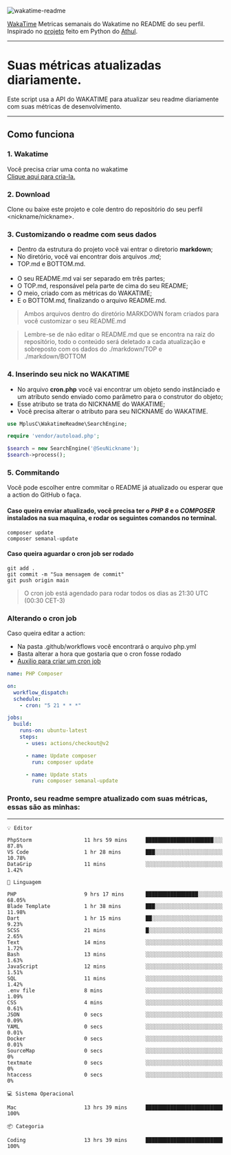![wakatime-readme](https://socialify.git.ci/bymatheus/wakatime-readme/image?description=1&descriptionEditable=M%C3%A9tricas%20semanais%20do%20Wakatime%20no%20seu%20README%20de%20perfil.&font=KoHo&forks=1&language=1&owner=1&pattern=Signal&stargazers=1&theme=Dark)

[WakaTime](https://wakatime.com) Metricas semanais do Wakatime no README do seu perfil. <br>
Inspirado no [projeto](https://github.com/athul/waka-readme) feito em Python do [Athul](https://github.com/athul).
___

# Suas métricas atualizadas diariamente.
Este script usa a API do WAKATIME para atualizar seu readme diariamente com suas métricas de desenvolvimento.

___

## Como funciona

### 1. Wakatime
Você precisa criar uma conta no wakatime <br>
[Clique aqui para cria-la.](https://wakatime.com) 

### 2. Download
Clone ou baixe este projeto e cole dentro do repositório do seu perfil <nickname/nickname>.

### 3. Customizando o readme com seus dados
- Dentro da estrutura do projeto você vai entrar o diretorio **markdown**;  
- No diretório, você vai encontrar dois arquivos *.md*;
- TOP.md e BOTTOM.md.
<br><br>
- O seu README.md vai ser separado em três partes; 
- O TOP.md, responsável pela parte de cima do seu README;
- O meio, criado com as métricas do WAKATIME;
- E o BOTTOM.md, finalizando o arquivo README.md.<br>

> Ambos arquivos dentro do diretório MARKDOWN foram criados para você customizar o seu README.md

> Lembre-se de não editar o README.md que se encontra na raiz do repositório, todo o conteúdo será deletado a cada atualização e sobreposto com os dados do ./markdown/TOP e ./markdown/BOTTOM

### 4. Inserindo seu nick no WAKATIME
- No arquivo **cron.php** você vai encontrar um objeto sendo instânciado e um atributo sendo enviado como parâmetro para o construtor do objeto;
- Esse atributo se trata do NICKNAME do WAKATIME;
- Você precisa alterar o atributo para seu NICKNAME do WAKATIME.

```php
use MplusC\WakatimeReadme\SearchEngine;

require 'vendor/autoload.php';

$search = new SearchEngine('@SeuNickname');
$search->process();
```

### 5. Commitando
Você pode escolher entre commitar o README já atualizado ou esperar que a action do GitHub o faça. <br>

#### Caso queira enviar atualizado, você precisa ter o *PHP 8* e o *COMPOSER* instalados na sua maquina, e rodar os seguintes comandos no terminal.
```composer
composer update
composer semanal-update 
```

#### Caso queira aguardar o cron job ser rodado 
```git 
git add .
git commit -m "Sua mensagem de commit"
git push origin main
```

>O cron job está agendado para rodar todos os dias as 21:30 UTC (00:30 CET-3) 

### Alterando o cron job
Caso queira editar a action:

- Na pasta .github/workflows você encontrará o arquivo php.yml
- Basta alterar a hora que gostaria que o cron fosse rodado
- [Auxilio para criar um cron job](https://crontab.guru)

```yml
name: PHP Composer

on:
  workflow_dispatch:
  schedule:
    - cron: "5 21 * * *"

jobs:
  build:
    runs-on: ubuntu-latest
    steps:
      - uses: actions/checkout@v2

      - name: Update composer
        run: composer update

      - name: Update stats
        run: composer semanal-update
```

### Pronto, seu readme sempre atualizado com suas métricas, essas são as minhas:

___
```text
💡 Editor

PhpStorm                 11 hrs 59 mins      ██████████████████████░░░      87.8%
VS Code                  1 hr 28 mins        ███░░░░░░░░░░░░░░░░░░░░░░     10.78%
DataGrip                 11 mins             ░░░░░░░░░░░░░░░░░░░░░░░░░      1.42%
```
```text
💬 Linguagem

PHP                      9 hrs 17 mins       █████████████████░░░░░░░░     68.05%
Blade Template           1 hr 38 mins        ███░░░░░░░░░░░░░░░░░░░░░░     11.98%
Dart                     1 hr 15 mins        ██░░░░░░░░░░░░░░░░░░░░░░░      9.23%
SCSS                     21 mins             █░░░░░░░░░░░░░░░░░░░░░░░░      2.65%
Text                     14 mins             ░░░░░░░░░░░░░░░░░░░░░░░░░      1.72%
Bash                     13 mins             ░░░░░░░░░░░░░░░░░░░░░░░░░      1.63%
JavaScript               12 mins             ░░░░░░░░░░░░░░░░░░░░░░░░░      1.51%
SQL                      11 mins             ░░░░░░░░░░░░░░░░░░░░░░░░░      1.42%
.env file                8 mins              ░░░░░░░░░░░░░░░░░░░░░░░░░      1.09%
CSS                      4 mins              ░░░░░░░░░░░░░░░░░░░░░░░░░      0.61%
JSON                     0 secs              ░░░░░░░░░░░░░░░░░░░░░░░░░      0.09%
YAML                     0 secs              ░░░░░░░░░░░░░░░░░░░░░░░░░      0.01%
Docker                   0 secs              ░░░░░░░░░░░░░░░░░░░░░░░░░      0.01%
SourceMap                0 secs              ░░░░░░░░░░░░░░░░░░░░░░░░░         0%
textmate                 0 secs              ░░░░░░░░░░░░░░░░░░░░░░░░░         0%
htaccess                 0 secs              ░░░░░░░░░░░░░░░░░░░░░░░░░         0%
```
```text
💻 Sistema Operacional

Mac                      13 hrs 39 mins      █████████████████████████       100%
```
```text
📦 Categoria

Coding                   13 hrs 39 mins      █████████████████████████       100%
```
